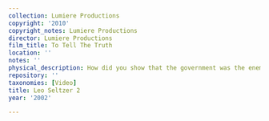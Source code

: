 ```yaml
---
collection: Lumiere Productions
copyright: '2010'
copyright_notes: Lumiere Productions
director: Lumiere Productions
film_title: To Tell The Truth
location: ''
notes: ''
physical_description: How did you show that the government was the enemy?
repository: ''
taxonomies: [Video]
title: Leo Seltzer 2
year: '2002'

---
```


